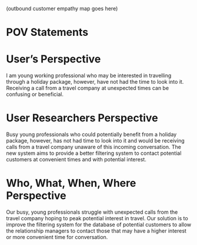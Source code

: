 (outbound customer empathy map goes here)

# POV Statements  

# User’s Perspective 

I am young working professional who may be interested in travelling through a holiday package, however, have not had the time to look into it. Receiving a call from a travel company at unexpected times can be confusing or beneficial. 

# User Researchers Perspective 

Busy young professionals who could potentially benefit from a holiday package, however, has not had time to look into it and would be receiving calls from a travel company unaware of this incoming conversation. The new system aims to provide a better filtering system to contact potential customers at convenient times and with potential interest. 

# Who, What, When, Where Perspective 

Our busy, young professionals struggle with unexpected calls from the travel company hoping to peak potential interest in travel. Our solution is to improve the filtering system for the database of potential customers to allow the relationship managers to contact those that may have a higher interest or more convenient time for conversation. 
